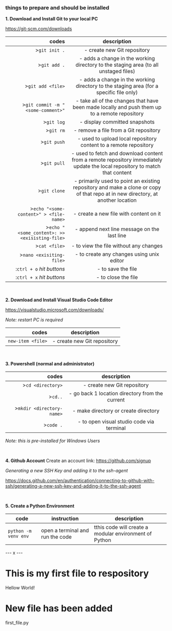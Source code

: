 ### things to prepare and should be installed

**1. Download and Install Git to your local PC**

https://git-scm.com/downloads

|   codes                                          |       description                                                                                                                           |                              
|-------------------------------------------------:|:-------------------------------------------------------------------------------------------------------------------------------------------:|
| >`git init .`                                    |-  create new Git repository                                                                                                                 |
| >`git add .`                                     |-  adds a change in the working directory to the staging area (to all unstaged files)                                                        |
| >`git add <file>`                                |-  adds a change in the working directory to the staging area (for a specific file only)                                                     |
| >`git commit -m "<some-comment>"`                |-  take all of the changes that have been made locally and push them up to a remote repository                                               |       
| >`git log`                                       |-  display committed snapshots                                                                                                               |
| >`git rm`                                        |-  remove a file from a Git repository                                                                                                       |
| >`git push`                                      |-  used to upload local repository content to a remote repository                                                                            |  
| >`git pull`                                      |-  used to fetch and download content from a remote repository immediately update the local repository to match that content                 | 
| >`git clone`                                     |-  primarily used to point an existing repository and make a clone or copy of that repo at in new directory, at another location             |
| >`echo "<some-content>" > <file-name>`           |-  create a new file with content on it                                                                                                      |      
| >`echo "<some_content>: >> <exisisting-file>`    |-  append next line message on the last line                                                                                                 |
| >`cat <file>`                                    |-  to view the file without any changes                                                                                                      |  
| >`nano <exisiting-file>`                         |-  to create any changes using unix editor                                                                                                   |
| :`ctrl + o` *hit buttons*                        |-  to save the file                                                                                                                          |
| :`ctrl + x` *hit buttons*                        |-  to close the file                                                                                                                         |
<br>

**2. Download and Install Visual Studio Code Editor**
   
https://visualstudio.microsoft.com/downloads/

*Note: restart PC is required*

|   codes                                          |       description                                                                                                                           |                              
|-------------------------------------------------:|:-------------------------------------------------------------------------------------------------------------------------------------------:|
| `new-item <file>`                                |-  create new Git repository                                                                                                                 |

<br>

**3. Powershell (normal and administrator)**
   
|   codes                                          |       description                                                                                                                           |                              
|-------------------------------------------------:|:-------------------------------------------------------------------------------------------------------------------------------------------:|
| >`cd <directory>`                                |-  create new Git repository                                                                                                                 |
| >`cd..`                                          |-  go back 1 location directory from the current                                                                                             |
| >`mkdir <directory-name>`                        |-  make directory or create directory                                                                                                        |
| >`code .`                                        |-  to open visual studio code via terminal                                                                                                   |

*Note: this is pre-installed for Windows Users*

<br>

**4. Github Account**
Create an account
link: https://github.com/signup

*Generating a new SSH Key and adding it to the ssh-agent*

https://docs.github.com/en/authentication/connecting-to-github-with-ssh/generating-a-new-ssh-key-and-adding-it-to-the-ssh-agent

<br>

**5. Create a Python Environment** 

|   code               |      instruction                        |         description                                    |
|----------------------|-----------------------------------------|--------------------------------------------------------|
| `python -m venv env` |   open a terminal and run the code      | tthis code will create a modular environment of Python


--- x ---

# This is my first file to respository
Hellow World!

# New file has been added
first_file.py


